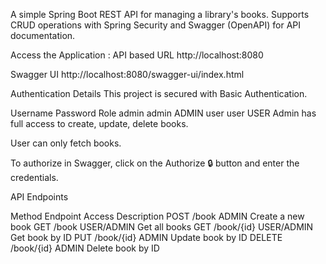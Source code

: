 A simple Spring Boot REST API for managing a library's books.
Supports CRUD operations with Spring Security and Swagger (OpenAPI) for API documentation.

Access the Application :
API based URL 
http://localhost:8080

Swagger UI
http://localhost:8080/swagger-ui/index.html

Authentication Details
This project is secured with Basic Authentication.


Username	Password	Role
admin	admin	ADMIN
user	user	USER
Admin has full access to create, update, delete books.

User can only fetch books.

To authorize in Swagger, click on the Authorize 🔒 button and enter the credentials.

API Endpoints

Method	Endpoint	Access	   Description
POST   	/book	   ADMIN  	  Create a new book
GET	    /book	   USER/ADMIN	Get all books
GET	  /book/{id}	USER/ADMIN	Get book by ID
PUT	   /book/{id}	   ADMIN	      Update book by ID
DELETE	/book/{id}	ADMIN	   Delete book by ID
